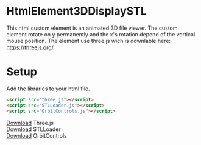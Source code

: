 # HtmlElement3DDisplaySTL
This html custom element is an animated 3D file viewer. The custom element rotate on y permanently and the x's rotation depend of the vertical mouse position.
The element use three.js wich is downlable here:
https://threejs.org/

# Setup
Add the libraries to your html file.
```html
<script src="three.js"></script>
<script src="STLLoader.js"></script>
<script src="OrbitControls.js"></script>
```
[Download](https://threejs.org/build/three.js) Three.js <br />
[Download](https://github.com/mrdoob/three.js/blob/master/examples/js/loaders/STLLoader.js) STLLoader <br />
[Download](https://github.com/mrdoob/three.js/blob/master/examples/js/controls/OrbitControls.js) OrbitControls <br />
